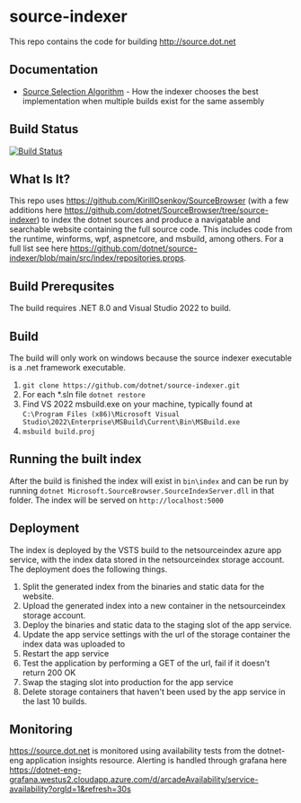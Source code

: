 # source-indexer
This repo contains the code for building http://source.dot.net

## Documentation
- [Source Selection Algorithm](docs/source-selection-algorithm.md) - How the indexer chooses the best implementation when multiple builds exist for the same assembly

## Build Status
[![Build Status](https://dev.azure.com/dnceng/internal/_apis/build/status/dotnet-source-indexer/dotnet-source-indexer%20CI?branchName=main)](https://dev.azure.com/dnceng/internal/_build/latest?definitionId=612&branchName=main)

## What Is It?
This repo uses https://github.com/KirillOsenkov/SourceBrowser (with a few additions here https://github.com/dotnet/SourceBrowser/tree/source-indexer) to index the dotnet sources and produce a navigatable and searchable website containing the full source code. This includes code from the runtime, winforms, wpf, aspnetcore, and msbuild, among others. For a full list see here https://github.com/dotnet/source-indexer/blob/main/src/index/repositories.props.

## Build Prerequsites
The build requires .NET 8.0 and Visual Studio 2022 to build.

## Build
The build will only work on windows because the source indexer executable is a .net framework executable.
1. `git clone https://github.com/dotnet/source-indexer.git`
2. For each *.sln file `dotnet restore`
3. Find VS 2022 msbuild.exe on your machine, typically found at `C:\Program Files (x86)\Microsoft Visual Studio\2022\Enterprise\MSBuild\Current\Bin\MSBuild.exe`
4. `msbuild build.proj`

## Running the built index
After the build is finished the index will exist in `bin\index` and can be run by running `dotnet Microsoft.SourceBrowser.SourceIndexServer.dll` in that folder. The index will be served on `http://localhost:5000`

## Deployment
The index is deployed by the VSTS build to the netsourceindex azure app service, with the index data stored in the netsourceindex storage account. The deployment does the following things.
1. Split the generated index from the binaries and static data for the website.
2. Upload the generated index into a new container in the netsourceindex storage account.
3. Deploy the binaries and static data to the staging slot of the app service.
4. Update the app service settings with the url of the storage container the index data was uploaded to
5. Restart the app service
6. Test the application by performing a GET of the url, fail if it doesn't return 200 OK
7. Swap the staging slot into production for the app service
8. Delete storage containers that haven't been used by the app service in the last 10 builds.

## Monitoring
https://source.dot.net is monitored using availability tests from the dotnet-eng application insights resource. Alerting is handled through grafana here https://dotnet-eng-grafana.westus2.cloudapp.azure.com/d/arcadeAvailability/service-availability?orgId=1&refresh=30s
